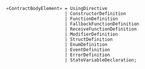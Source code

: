 <!-- This file is generated automatically by infrastructure scripts. Please don't edit by hand. -->

```{ .ebnf .slang-ebnf #ContractBodyElement }
«ContractBodyElement» = UsingDirective
                      | ConstructorDefinition
                      | FunctionDefinition
                      | FallbackFunctionDefinition
                      | ReceiveFunctionDefinition
                      | ModifierDefinition
                      | StructDefinition
                      | EnumDefinition
                      | EventDefinition
                      | ErrorDefinition
                      | StateVariableDeclaration;
```
